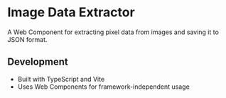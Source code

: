 # Image Data Extractor

A Web Component for extracting pixel data from images and saving it to JSON format.

## Development
- Built with TypeScript and Vite
- Uses Web Components for framework-independent usage

